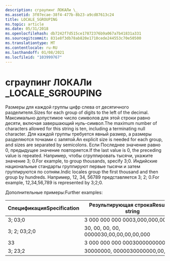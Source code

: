 ```yaml
---
description: сграупинг ЛОКАЛи \_
ms.assetid: 3f07ecae-38f4-477b-8b23-a9cd87613c24
title: LOCALE_SGROUPING
ms.topic: article
ms.date: 05/31/2018
ms.openlocfilehash: db7242f7d515ce17872376b9a067a7b41831a331
ms.sourcegitcommit: 831e8f3db78ab820e1710cede244553c70e50500
ms.translationtype: MT
ms.contentlocale: ru-RU
ms.lasthandoff: 01/08/2021
ms.locfileid: "103999767"
---
```

# <a name="locale_sgrouping"></a><span data-ttu-id="296ab-103">сграупинг ЛОКАЛи \_</span><span class="sxs-lookup"><span data-stu-id="296ab-103">LOCALE\_SGROUPING</span></span>

<span data-ttu-id="296ab-104">Размеры для каждой группы цифр слева от десятичного разделителя.</span><span class="sxs-lookup"><span data-stu-id="296ab-104">Sizes for each group of digits to the left of the decimal.</span></span> <span data-ttu-id="296ab-105">Максимально допустимое число символов для этой строки равно десяти, включая завершающий нуль-символ.</span><span class="sxs-lookup"><span data-stu-id="296ab-105">The maximum number of characters allowed for this string is ten, including a terminating null character.</span></span> <span data-ttu-id="296ab-106">Для каждой группы требуется явный размер, а размеры разделяются точками с запятой.</span><span class="sxs-lookup"><span data-stu-id="296ab-106">An explicit size is needed for each group, and sizes are separated by semicolons.</span></span> <span data-ttu-id="296ab-107">Если Последнее значение равно 0, предыдущее значение повторяется.</span><span class="sxs-lookup"><span data-stu-id="296ab-107">If the last value is 0, the preceding value is repeated.</span></span> <span data-ttu-id="296ab-108">Например, чтобы сгруппировать тысячи, укажите значение 3; 0.</span><span class="sxs-lookup"><span data-stu-id="296ab-108">For example, to group thousands, specify 3;0.</span></span> <span data-ttu-id="296ab-109">Индийские национальные стандарты группируют первые тысячи и затем группируются по сотням.</span><span class="sxs-lookup"><span data-stu-id="296ab-109">Indic locales group the first thousand and then group by hundreds.</span></span> <span data-ttu-id="296ab-110">Например, 12, 34, 56789 представляется 3; 2; 0.</span><span class="sxs-lookup"><span data-stu-id="296ab-110">For example, 12,34,56,789 is represented by 3;2;0.</span></span>

<span data-ttu-id="296ab-111">Дополнительные примеры:</span><span class="sxs-lookup"><span data-stu-id="296ab-111">Further examples:</span></span>



| <span data-ttu-id="296ab-112">Спецификация</span><span class="sxs-lookup"><span data-stu-id="296ab-112">Specification</span></span> | <span data-ttu-id="296ab-113">Результирующая строка</span><span class="sxs-lookup"><span data-stu-id="296ab-113">Resulting string</span></span>   |
|---------------|--------------------|
| <span data-ttu-id="296ab-114">3; 0</span><span class="sxs-lookup"><span data-stu-id="296ab-114">3;0</span></span>           | <span data-ttu-id="296ab-115">3 000 000 000 000</span><span class="sxs-lookup"><span data-stu-id="296ab-115">3,000,000,000,000</span></span>  |
| <span data-ttu-id="296ab-116">3; 2; 0</span><span class="sxs-lookup"><span data-stu-id="296ab-116">3;2;0</span></span>         | <span data-ttu-id="296ab-117">30, 00, 00, 00, 00000</span><span class="sxs-lookup"><span data-stu-id="296ab-117">30,00,00,00,00,000</span></span> |
| <span data-ttu-id="296ab-118">3</span><span class="sxs-lookup"><span data-stu-id="296ab-118">3</span></span>             | <span data-ttu-id="296ab-119">3 000 000 000 000</span><span class="sxs-lookup"><span data-stu-id="296ab-119">3000000000,000</span></span>     |
| <span data-ttu-id="296ab-120">3; 2</span><span class="sxs-lookup"><span data-stu-id="296ab-120">3;2</span></span>           | <span data-ttu-id="296ab-121">30000000, 00000</span><span class="sxs-lookup"><span data-stu-id="296ab-121">30000000,00,000</span></span>    |



 

 

 



